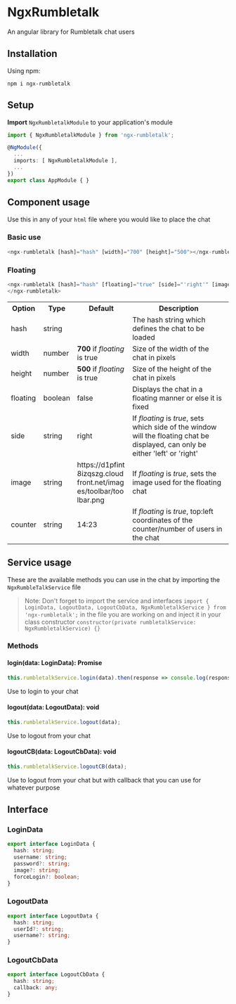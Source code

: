 # NgxRumbletalk

An angular library for Rumbletalk chat users

## Installation

Using npm:

`npm i ngx-rumbletalk`

## Setup

**Import** `NgxRumbletalkModule` to your application's module

```typescript
import { NgxRumbletalkModule } from 'ngx-rumbletalk';

@NgModule({
  ...
  imports: [ NgxRumbletalkModule ],
  ...
})
export class AppModule { }
```

## Component usage

Use this in any of your `html` file where you would like to place the chat

### Basic use
```typescript
<ngx-rumbletalk [hash]="hash" [width]="700" [height]="500"></ngx-rumbletalk>
```

### Floating
```typescript
<ngx-rumbletalk [hash]="hash" [floating]="true" [side]="'right'" [image]="'https://d1pfint8izqszg.cloudfront.net/images/toolbar/toolbar.png'" [counter]="'14:23'">
</ngx-rumbletalk>
```

<table>
  <tr>
    <th>Option</th>
    <th>Type</th>
    <th>Default</th>
    <th>Description</th>
  </tr>
  <tr>
    <td>hash</td>
    <td>string</td>
    <td></td>
    <td>The hash string which defines the chat to be loaded</td>
  </tr>
  <tr>
    <td>width</td>
    <td>number</td>
    <td><b>700</b> if <i>floating</i> is true</td>
    <td>Size of the width of the chat in pixels</td>
  </tr>
  <tr>
    <td>height</td>
    <td>number</td>
    <td><b>500</b> if <i>floating</i> is true</td>
    <td>Size of the height of the chat in pixels</td>
  </tr>
  <tr>
    <td>floating</td>
    <td>boolean</td>
    <td>false</td>
    <td>Displays the chat in a floating manner or else it is fixed</td>
  </tr>
  <tr>
    <td>side</td>
    <td>string</td>
    <td>right</td>
    <td>If <i>floating</i> is <i>true</i>, sets which side of the window will the floating chat be displayed, can only be either 'left' or 'right'</td>
  </tr>
  <tr>
    <td>image</td>
    <td>string</td>
    <td style="word-break: break-all;">https://d1pfint8izqszg.cloudfront.net/images/toolbar/toolbar.png</td>
    <td>If <i>floating</i> is <i>true</i>, sets the image used for the floating chat</td>
  </tr>
  <tr>
    <td>counter</td>
    <td>string</td>
    <td>14:23</td>
    <td>If <i>floating</i> is <i>true</i>, top:left coordinates of the counter/number of users in the chat</td>
  </tr>
</table>

## Service usage

These are the available methods you can use in the chat by importing the `NgxRumbleTalkService` file

> Note: Don't forget to import the service and interfaces `import { LoginData, LogoutData, LogoutCbData, NgxRumbletalkService } from 'ngx-rumbletalk';` in the file you are working on and inject it in your class constructor `constructor(private rumbletalkService: NgxRumbletalkService) {}`

### Methods

#### login(data: LoginData): Promise<any>

```typescript
this.rumbletalkService.login(data).then(response => console.log(response)).catch(error => console.log(error));
```

Use to login to your chat

#### logout(data: LogoutData): void

```typescript
this.rumbletalkService.logout(data);
```

Use to logout from your chat

#### logoutCB(data: LogoutCbData): void

```typescript
this.rumbletalkService.logoutCB(data);
```

Use to logout from your chat but with callback that you can use for whatever purpose

## Interface

### LoginData

```typescript
export interface LoginData {
  hash: string;
  username: string;
  password?: string;
  image?: string;
  forceLogin?: boolean;
}
```

### LogoutData

```typescript
export interface LogoutData {
  hash: string;
  userId?: string;
  username?: string;
}
```

### LogoutCbData

```typescript
export interface LogoutCbData {
  hash: string;
  callback: any;
}
```